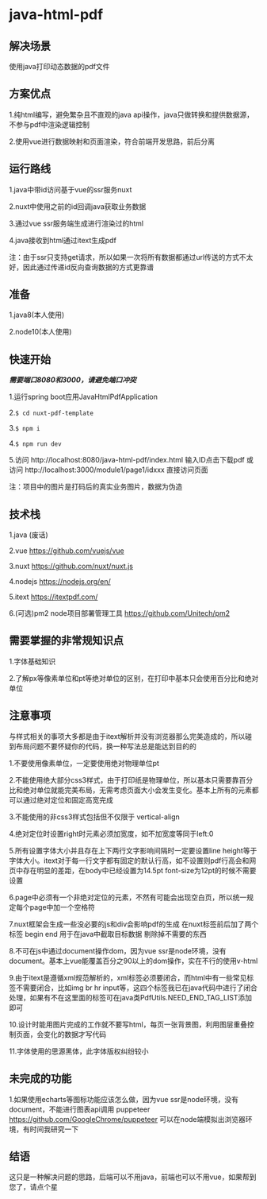 # java-html-pdf

## 解决场景
使用java打印动态数据的pdf文件



## 方案优点
1.纯html编写，避免繁杂且不直观的java api操作，java只做转换和提供数据源，不参与pdf中渲染逻辑控制

2.使用vue进行数据映射和页面渲染，符合前端开发思路，前后分离



## 运行路线
1.java中带id访问基于vue的ssr服务nuxt

2.nuxt中使用之前的id回调java获取业务数据

3.通过vue ssr服务端生成进行渲染过的html

4.java接收到html通过itext生成pdf

注：由于ssr只支持get请求，所以如果一次将所有数据都通过url传送的方式不太好，因此通过传递id反向查询数据的方式更靠谱



## 准备
1.java8(本人使用)

2.node10(本人使用)



## 快速开始
***需要端口8080和3000，请避免端口冲突***

1.运行spring boot应用JavaHtmlPdfApplication

2.`$ cd nuxt-pdf-template`

3.`$ npm i`

4.`$ npm run dev`

5.访问 http://localhost:8080/java-html-pdf/index.html 输入ID点击下载pdf 或访问 http://localhost:3000/module1/page1/idxxx 直接访问页面

注：项目中的图片是打码后的真实业务图片，数据为伪造



## 技术栈
1.java (废话)

2.vue https://github.com/vuejs/vue

3.nuxt https://github.com/nuxt/nuxt.js

4.nodejs https://nodejs.org/en/

5.itext https://itextpdf.com/

6.(可选)pm2 node项目部署管理工具 https://github.com/Unitech/pm2



## 需要掌握的非常规知识点
1.字体基础知识

2.了解px等像素单位和pt等绝对单位的区别，在打印中基本只会使用百分比和绝对单位



## 注意事项
与样式相关的事项大多都是由于itext解析并没有浏览器那么完美造成的，所以碰到布局问题不要怀疑你的代码，换一种写法总是能达到目的的

1.不要使用像素单位，一定要使用绝对物理单位pt

2.不能使用绝大部分css3样式，由于打印纸是物理单位，所以基本只需要靠百分比和绝对单位就能完美布局，无需考虑页面大小会发生变化。基本上所有的元素都可以通过绝对定位和固定高宽完成

3.不能使用的非css3样式包括但不仅限于 vertical-align

4.绝对定位时设置right时元素必须加宽度，如不加宽度等同于left:0

5.所有设置字体大小并且存在上下两行文字影响间隔时一定要设置line height等于字体大小。itext对于每一行文字都有固定的默认行高，如不设置则pdf行高会和网页中存在明显的差距，在body中已经设置为14.5pt font-size为12pt的时候不需要设置

6.page中必须有一个非绝对定位的元素，不然有可能会出现空白页，所以统一规定每个page中加一个空格符

7.nuxt框架会生成一些没必要的js和div会影响pdf的生成 在nuxt标签前后加了两个标签 begin end 用于在java中截取目标数据 剔除掉不需要的东西

8.不可在js中通过document操作dom，因为vue ssr是node环境，没有document。基本上vue能覆盖百分之90以上的dom操作，实在不行的使用v-html

9.由于itext是遵循xml规范解析的，xml标签必须要闭合，而html中有一些常见标签不需要闭合，比如img br hr input等，这四个标签我已在java代码中进行了闭合处理，如果有不在这里面的标签可在java类PdfUtils.NEED_END_TAG_LIST添加即可

10.设计时能用图片完成的工作就不要写html，每页一张背景图，利用图层重叠控制页面，会变化的数据才写代码

11.字体使用的思源黑体，此字体版权纠纷较小



## 未完成的功能
1.如果使用echarts等图标功能应该怎么做，因为vue ssr是node环境，没有document，不能进行图表api调用
puppeteer https://github.com/GoogleChrome/puppeteer 可以在node端模拟出浏览器环境，有时间我研究一下



## 结语
这只是一种解决问题的思路，后端可以不用java，前端也可以不用vue，如果帮到您了，请点个星

